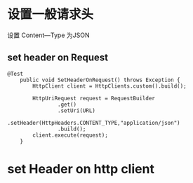 # 设置一般请求头

设置 Content—Type 为JSON

## set header on Request

```
@Test
    public void SetHeaderOnRequest() throws Exception {
        HttpClient client = HttpClients.custom().build();

        HttpUriRequest request = RequestBuilder
                .get()
                .setUri(URL)
                .setHeader(HttpHeaders.CONTENT_TYPE,"application/json")
                .build();
        client.execute(request);
    }
```

# set Header on http client

```

```